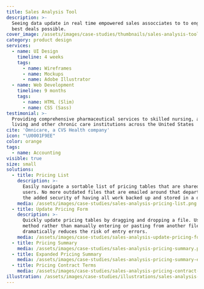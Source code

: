 ```yaml
---
title: Sales Analysis Tool
description: >-
  Seeing data update in real time empowered sales assocciates to to engineer the
  best deals possible.
cover_image: /assets/images/case-studies/thumbnails/sales-analysis-tool-thumbnail.png
category: product design
services:
  - name: UI Design
    timeline: 4 weeks
    tags:
      - name: Wireframes
      - name: Mockups
      - name: Adobe Illustrator
  - name: Web Development
    timeline: 9 months
    tags:
      - name: HTML (Slim)
      - name: CSS (Sass)
testimonial: >-
  Providing comprehensive pharmaceutical services to skilled nursing, assisted
  living and other chronic care institutions across the United States
cite: 'Omnicare, a CVS Health company'
icon: "\U0001F9EE"
color: orange
tags:
  - name: Accounting
visible: true
size: small
solutions:
  - title: Pricing List
    description: >-
      Easily navigate a sortable list of pricing tables that are shared across
      users. No more outdated files that are emailed around that department. And
      the added security of having all work backed up and stored in a database.
    media: /assets/images/case-studies/sales-analysis-pricing-list.png
  - title: Update Pricing Form
    description: >-
      Quickly update pricing tables by dragging and dropping a file. Using this
      method rather than manually entering or pasting from another file
      dramatically reduces the risk of entry errors.
    media: /assets/images/case-studies/sales-analysis-update-pricing-form.png
  - title: Pricing Summary
    media: /assets/images/case-studies/sales-analysis-pricing-summary.png
  - title: Expanded Pricing Summary
    media: /assets/images/case-studies/sales-analysis-pricing-summary-expanded.png
  - title: Pricing Contract Terms
    media: /assets/images/case-studies/sales-analysis-pricing-contract-terms.png
illustration: /assets/images/case-studies/illustrations/sales-analysis-tool-illustration.svg
---
```






